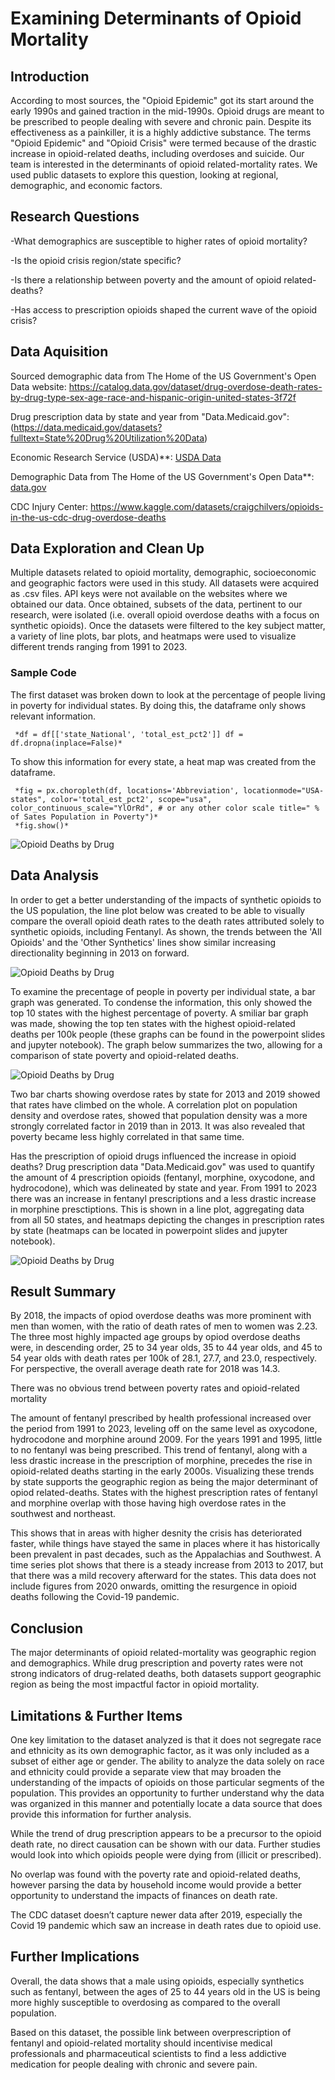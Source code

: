 # Examining Determinants of Opioid Mortality
## Introduction
According to most sources, the "Opioid Epidemic" got its start around the early 1990s and gained traction in the mid-1990s. Opioid drugs are meant to be prescribed to people dealing with severe and chronic pain. Despite its effectiveness as a painkiller, it is a highly addictive substance. The terms "Opioid Epidemic" and "Opioid Crisis" were termed because of the drastic increase in opioid-related deaths, including overdoses and suicide. Our team is interested in the determinants of opioid related-mortality rates. We used public datasets to explore this question, looking at regional, demographic, and economic factors. 

## Research Questions
-What demographics are susceptible to higher rates of opioid mortality?

-Is the opioid crisis region/state specific?

-Is there a relationship between poverty and the amount of opioid related-deaths?

-Has access to prescription opioids shaped the current wave of the opioid crisis?

## Data Aquisition

Sourced demographic data from The Home of the US Government's Open Data website: https://catalog.data.gov/dataset/drug-overdose-death-rates-by-drug-type-sex-age-race-and-hispanic-origin-united-states-3f72f

Drug prescription data by state and year from "Data.Medicaid.gov":(https://data.medicaid.gov/datasets?fulltext=State%20Drug%20Utilization%20Data)

Economic Research Service (USDA)**: [USDA Data](https://data.ers.usda.gov/reports.aspx?ID=17826)

Demographic Data from The Home of the US Government's Open Data**: [data.gov](https://data.gov)

CDC Injury Center: https://www.kaggle.com/datasets/craigchilvers/opioids-in-the-us-cdc-drug-overdose-deaths

## Data Exploration and Clean Up
Multiple datasets related to opioid mortality, demographic, socioeconomic and geographic factors were used in this study. All datasets were acquired as .csv files. API keys were not available on the websites where we obtained our data. Once obtained, subsets of the data, pertinent to our research, were isolated (i.e. overall opioid overdose deaths with a focus on synthetic opioids). Once the datasets were filtered to the key subject matter, a variety of line plots, bar plots, and heatmaps were used to visualize different trends ranging from 1991 to 2023.

### Sample Code
The first dataset was broken down to look at the percentage of people living in poverty for individual states. By doing this, the dataframe only shows relevant information.

     *df = df[['state_National', 'total_est_pct2']] df = df.dropna(inplace=False)*
     
To show this information for every state, a heat map was created from the dataframe.

     *fig = px.choropleth(df, locations='Abbreviation', locationmode="USA-states", color='total_est_pct2', scope="usa", color_continuous_scale="YlOrRd", # or any other color scale title=" % of Sates Population in Poverty")*
     *fig.show()*
     
![Opioid Deaths by Drug](https://github.com/NefertitiM/Determinants-of-Opioid-Mortality/blob/main/images/state_poverty_map.png)


## Data Analysis

In order to get a better understanding of the impacts of synthetic opioids to the US population, the line plot below was created to be able to visually compare the overall opioid death rates to the death rates attributed solely to synthetic opioids, including Fentanyl.  As shown, the trends between the 'All Opioids' and the 'Other Synthetics' lines show similar increasing directionality beginning in 2013 on forward.

![Opioid Deaths by Drug](https://github.com/NefertitiM/Determinants-of-Opioid-Mortality/blob/main/Output/rate_by_synth1.png)


To examine the precentage of people in poverty per individual state, a bar graph was generated. To condense the information, this only showed the top 10 states with the highest percentage of poverty. A smiliar bar graph was made, showing the top ten states with the highest opioid-related deaths per 100k people (these graphs can be found in the powerpoint slides and jupyter notebook). The graph below summarizes the two, allowing for a comparison of state poverty and opioid-related deaths.

![Opioid Deaths by Drug](https://github.com/NefertitiM/Determinants-of-Opioid-Mortality/blob/main/images/poverty_vs_deaths.png)


Two bar charts showing overdose rates by state for 2013 and 2019 showed that rates have climbed on the whole. A correlation plot on population density and overdose rates, showed that population density was a more strongly correlated factor in 2019 than in 2013. It was also revealed that poverty became less highly correlated in that same time.


Has the prescription of opioid drugs influenced the increase in opioid deaths? Drug prescription data "Data.Medicaid.gov" was used to quantify the amount of 4 prescription opioids (fentanyl, morphine, oxycodone, and hydrocodone), which was delineated by state and year. From 1991 to 2023 there was an increase in fentanyl prescriptions and a less drastic increase in morphine presctiptions. This is shown in a line plot, aggregating data from all 50 states, and heatmaps depicting the changes in prescription rates by state (heatmaps can be located in powerpoint slides and jupyter notebook).

![Opioid Deaths by Drug](https://github.com/NefertitiM/Determinants-of-Opioid-Mortality/blob/main/Output/Country_Level_Trends_in_Morphine_Prescriptions.png)


## Result Summary
By 2018, the impacts of opiod overdose deaths was more prominent with men than women, with the ratio of death rates of men to women was 2.23.
The three most highly impacted age groups by opiod overdose deaths were, in descending order, 25 to 34 year olds, 35 to 44 year olds, and 45 to 54 year olds with death rates per 100k of 28.1, 27.7, and 23.0, respectively. For perspective, the overall average death rate for 2018 was 14.3.

There was no obvious trend between poverty rates and opioid-related mortality

The amount of fentanyl prescribed by health professional increased over the period from 1991 to 2023, leveling off on the same level as oxycodone, hydrocodone and morphine around 2009. For the years 1991 and 1995, little to no fentanyl was being prescribed. This trend of fentanyl, along with a less drastic increase in the prescription of morphine, precedes the rise in opioid-related deaths starting in the early 2000s. Visualizing these trends by state supports the geographic region as being the major determinant of opiod related-deaths. States with the highest prescription rates of fentanyl and morphine overlap with those having high overdose rates in the southwest and northeast.

This shows that in areas with higher desnity the crisis has deteriorated faster, while things have stayed the same in places where it has historically been prevalent in past decades, such as the Appalachias and Southwest.
A time series plot shows that there is a steady increase from 2013 to 2017, but that there was a mild recovery afterward for the states. This data does not include figures from 2020 onwards, omitting the resurgence in opioid deaths following the Covid-19 pandemic.

## Conclusion
The major determinants of opioid related-mortality was geographic region and demographics. While drug prescription and poverty rates were not strong indicators of drug-related deaths, both datasets support geographic region as being the most impactful factor in opioid mortality.

## Limitations & Further Items
One key limitation to the dataset analyzed is that it does not segregate race and ethnicity as its own demographic factor, as it was only included as a subset of either age or gender.  The ability to analyze the data solely on race and ethnicity could provide a separate view that may broaden the understanding of the impacts of opioids on those particular segments of the population.  This provides an opportunity to further understand why the data was organized in this manner and potentially locate a data source that does provide this information for further analysis.

While the trend of drug prescription appears to be a precursor to the opioid death rate, no direct causation can be shown with our data. Further studies would look into which opioids people were dying from (illicit or prescribed).

No overlap was found with the poverty rate and opioid-related deaths, however parsing the data by household income would provide a better opportunity to understand the impacts of finances on death rate.


The CDC dataset doesn’t capture newer data after 2019, especially the Covid 19 pandemic which saw an increase in death rates due to opioid use.


## Further Implications
Overall, the data shows that a male using opioids, especially synthetics such as fentanyl, between the ages of 25 to 44 years old in the US is being more highly susceptible to overdosing as compared to the overall population.

Based on this dataset, the possible link between overprescription of fentanyl and opioid-related mortality should incentivise medical professionals and pharmaceutical scientists to find a less addictive medication for people dealing with chronic and severe pain.
